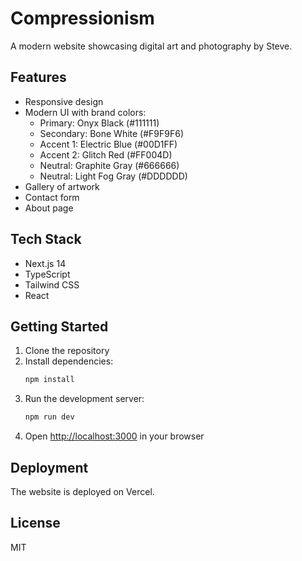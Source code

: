 # Compressionism

A modern website showcasing digital art and photography by Steve.

## Features

- Responsive design
- Modern UI with brand colors:
  - Primary: Onyx Black (#111111)
  - Secondary: Bone White (#F9F9F6)
  - Accent 1: Electric Blue (#00D1FF)
  - Accent 2: Glitch Red (#FF004D)
  - Neutral: Graphite Gray (#666666)
  - Neutral: Light Fog Gray (#DDDDDD)
- Gallery of artwork
- Contact form
- About page

## Tech Stack

- Next.js 14
- TypeScript
- Tailwind CSS
- React

## Getting Started

1. Clone the repository
2. Install dependencies:
   ```bash
   npm install
   ```
3. Run the development server:
   ```bash
   npm run dev
   ```
4. Open [http://localhost:3000](http://localhost:3000) in your browser

## Deployment

The website is deployed on Vercel.

## License

MIT 